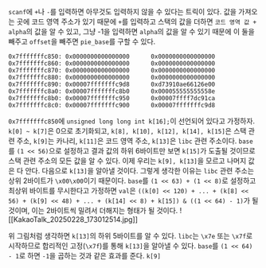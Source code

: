 `scanf`에 `+`나 `-`를 입력하면 아무것도 입력하지 않을 수 있다는 트릭이 있다. 값을 가져오는 곳에 코드 영역 주소가 있기 때문에 `+`를 입력하고 스택의 값을 더하면 `코드 영역 값 + alpha`의 값을 알 수 있고, 그냥 -1을 입력하면 `alpha`의 값을 알 수 있기 때문에 이 둘을 빼주고 `offset`을 빼주면 `pie_base`를 구할 수 있다.

```
0x7fffffffc850: 0x0000000000000000      0x0000000000000000
0x7fffffffc860: 0x0000000000000000      0x0000000000000000
0x7fffffffc870: 0x0000000000000000      0x0000000000000000
0x7fffffffc880: 0x0000000000000000      0x0000000000000000
0x7fffffffc890: 0x00007fffffffc9d8      0xd73910ae66126e00
0x7fffffffc8a0: 0x00007fffffffc8b0      0x000055555555558e
0x7fffffffc8b0: 0x00007fffffffc950      0x00007ffff7dc91ca
0x7fffffffc8c0: 0x00007fffffffc900      0x00007fffffffc9d8
```

`0x7fffffffc850`에 `unsigned long long int k[16];`이 선언되어 있다고 가정하자. `k[0] ~ k[7]`은 0으로 초기화되고, `k[8], k[10], k[12], k[14], k[15]`은 스택 관련 주소, `k[9]`는 카나리, `k[11]`은 코드 영역 주소, `k[13]`은 `libc` 관련 주소이다.
`base`를 `(1 << 56)`으로 설정하고 결과 값의 하위 6바이트만 보면 `k[15]`가 도출될 것이므로 스택 관련 주소의 모든 값을 알 수 있다. 이제 우리는 `k[9], k[13]`을 모르고 나머지 값은 다 안다.
다음으로 `k[13]`을 알아낼 것이다. 그렇게 생각한 이유는 `libc` 관련 주소는 상위 2바이트가 `\x00\x00`이기 때문이다. `base`를 `(1 << 63) + (1 << 8)`로 설정하고 최상위 바이트를 무시한다고 가정하면 `val`은 `((k[0] << 120) + ... + (k[8] << 56) + (k[9] << 48) + ... + (k[14] << 8) + k[15]) & ((1 << 64) - 1)`가 될 것이며, 이는 2바이트씩 밀려서 더해지는 형태가 될 것이다.
![[KakaoTalk_20250228_173012514.jpg]]

위 그림처럼 생각하면 `k[13]`의 하위 5바이트를 알 수 있다. `libc`는 `\x7e` 또는 `\x7f`로 시작하므로 합리적인 고정(`\x7f`)를 통해 `k[13]`을 알아낼 수 있다.
`base`를 `(1 << 64) - 1`로 하면 `-1`을 곱하는 것과 같은 효과를 준다. `k[9]`